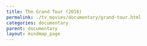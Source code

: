 ```yaml
---
title: The Grand Tour (2016)
permalink: ./tv_movies/documentary/grand-tour.html
categories: documentary
parent: documentary
layout: mindmap_page
---
```

